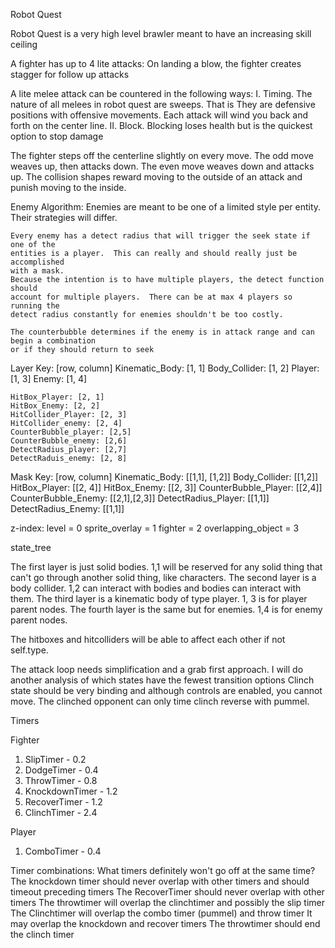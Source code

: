 Robot Quest

Robot Quest is a very high level brawler meant to have an increasing skill ceiling

A fighter has up to 4 lite attacks:
	On landing a blow, the fighter creates stagger for follow up attacks

A lite melee attack can be countered in the following ways:
	I. Timing.  The nature of all melees in robot quest are sweeps.  That is
	They are defensive positions with offensive movements.  Each attack will
	wind you back and forth on the center line.
	II.  Block.
		Blocking loses health but is the quickest option to stop damage

The fighter steps off the centerline slightly on every move.  The odd move weaves up,
then attacks down.  The even move weaves down and attacks up.  The collision shapes
reward moving to the outside of an attack and punish moving to the inside.

Enemy Algorithm:
	Enemies are meant to be one of a limited style per entity.  Their strategies
	will differ.
	
	Every enemy has a detect radius that will trigger the seek state if one of the
	entities is a player.  This can really and should really just be accomplished 
	with a mask.
	Because the intention is to have multiple players, the detect function should
	account for multiple players.  There can be at max 4 players so running the
	detect radius constantly for enemies shouldn't be too costly.
	
	The counterbubble determines if the enemy is in attack range and can begin a combination
	or if they should return to seek
	
Layer Key:
	[row, column]
	Kinematic_Body: [1, 1]
	Body_Collider: [1, 2]
	Player: [1, 3]
	Enemy: [1, 4]
	
	HitBox_Player: [2, 1]
	HitBox_Enemy: [2, 2]
	HitCollider_Player: [2, 3]
	HitCollider_enemy: [2, 4]
	CounterBubble_player: [2,5]
	CounterBubble_enemy: [2,6]
	DetectRadius_player: [2,7]
	DetectRaduis_enemy: [2, 8]

Mask Key:
	[row, column]
	Kinematic_Body: [[1,1], [1,2]]
	Body_Collider: [[1,2]]
	HitBox_Player: [[2, 4]]
	HitBox_Enemy: [[2, 3]]
	CounterBubble_Player: [[2,4]]
	CounterBubble_Enemy: [[2,1],[2,3]]
	DetectRadius_Player: [[1,1]]
	DetectRadius_Enemy: [[1,1]]

z-index:
	level = 0
	sprite_overlay = 1
	fighter = 2
	overlapping_object = 3

state_tree

The first layer is just solid bodies. 1,1 will be reserved for any solid thing that can't go
through another solid thing, like characters.
The second layer is a body collider. 1,2 can interact with bodies and bodies can interact with them.
The third layer is a kinematic body of type player.  1, 3 is for player parent nodes.
The fourth layer is the same but for enemies. 1,4 is for enemy parent nodes.

The hitboxes and hitcolliders will be able to affect each other if not self.type.

The attack loop needs simplification and a grab first approach.
I will do another analysis of which states have the fewest transition options
Clinch state should be very binding and although controls are enabled, you
cannot move.  The clinched opponent can only time clinch reverse with pummel.

Timers

Fighter
1. SlipTimer - 0.2
2. DodgeTimer - 0.4
3. ThrowTimer - 0.8
4. KnockdownTimer - 1.2
5. RecoverTimer - 1.2
6. ClinchTimer - 2.4

Player
1. ComboTimer - 0.4

Timer combinations:
	What timers definitely won't go off at the same time?
	The knockdown timer should never overlap with other timers and should timeout preceding timers
	The RecoverTimer should never overlap with other timers
	The throwtimer will overlap the clinchtimer and possibly the slip timer
	The Clinchtimer will overlap the combo timer (pummel) and throw timer
	It may overlap the knockdown and recover timers
	The throwtimer should end the clinch timer
